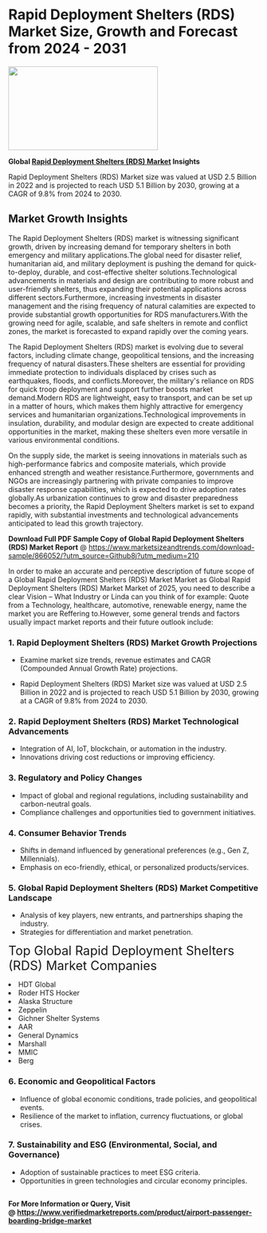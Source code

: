 <H1>Rapid Deployment Shelters (RDS) Market Size, Growth and Forecast from 2024 - 2031</H1><img class="aligncenter size-medium wp-image-584254" src="https://thirdeyenews.in/wp-content/uploads/2024/09/Global-Market-Research-300x168.jpeg" alt="" width="300" height="168" /><p><strong>Global&nbsp;<a href="https://www.marketsizeandtrends.com/download-sample/866052/?utm_source=Github8j?utm_medium=210">Rapid Deployment Shelters (RDS) Market</a> Insights</strong></p><p>Rapid Deployment Shelters (RDS) Market size was valued at USD 2.5 Billion in 2022 and is projected to reach USD 5.1 Billion by 2030, growing at a CAGR of 9.8% from 2024 to 2030.</p><p><h2>Market Growth Insights</h2> The Rapid Deployment Shelters (RDS) market is witnessing significant growth, driven by increasing demand for temporary shelters in both emergency and military applications.The global need for disaster relief, humanitarian aid, and military deployment is pushing the demand for quick-to-deploy, durable, and cost-effective shelter solutions.Technological advancements in materials and design are contributing to more robust and user-friendly shelters, thus expanding their potential applications across different sectors.Furthermore, increasing investments in disaster management and the rising frequency of natural calamities are expected to provide substantial growth opportunities for RDS manufacturers.With the growing need for agile, scalable, and safe shelters in remote and conflict zones, the market is forecasted to expand rapidly over the coming years. <p>The Rapid Deployment Shelters (RDS) market is evolving due to several factors, including climate change, geopolitical tensions, and the increasing frequency of natural disasters.These shelters are essential for providing immediate protection to individuals displaced by crises such as earthquakes, floods, and conflicts.Moreover, the military's reliance on RDS for quick troop deployment and support further boosts market demand.Modern RDS are lightweight, easy to transport, and can be set up in a matter of hours, which makes them highly attractive for emergency services and humanitarian organizations.Technological improvements in insulation, durability, and modular design are expected to create additional opportunities in the market, making these shelters even more versatile in various environmental conditions.</p> <p>On the supply side, the market is seeing innovations in materials such as high-performance fabrics and composite materials, which provide enhanced strength and weather resistance.Furthermore, governments and NGOs are increasingly partnering with private companies to improve disaster response capabilities, which is expected to drive adoption rates globally.As urbanization continues to grow and disaster preparedness becomes a priority, the Rapid Deployment Shelters market is set to expand rapidly, with substantial investments and technological advancements anticipated to lead this growth trajectory.</p> <p></p><p><span class=""><strong>Download Full PDF Sample Copy of Global Rapid Deployment Shelters (RDS) Market Report</strong> @ <a href="https://www.marketsizeandtrends.com/download-sample/866052/?utm_source=Github8j?utm_medium=210" target="_blank">https://www.marketsizeandtrends.com/download-sample/866052/?utm_source=Github8j?utm_medium=210</a></span></p><p>In order to make an accurate and perceptive description of future scope of a Global&nbsp;Rapid Deployment Shelters (RDS) Market Market as Global&nbsp;Rapid Deployment Shelters (RDS) Market Market of 2025, you need to describe a clear Vision &ndash; What Industry or Linda can you think of for example: Quote from a Technology, healthcare, automotive, renewable energy, name the market you are Reffering to.However, some general trends and factors usually impact market reports and their future outlook include:</p><h3>1.&nbsp;<strong>Rapid Deployment Shelters (RDS) Market Growth Projections</strong></h3><ul><li>Examine market size trends, revenue estimates and CAGR (Compounded Annual Growth Rate) projections.</li><li><p>Rapid Deployment Shelters (RDS) Market size was valued at USD 2.5 Billion in 2022 and is projected to reach USD 5.1 Billion by 2030, growing at a CAGR of 9.8% from 2024 to 2030.</p></li></ul><h3>2.&nbsp;<strong>Rapid Deployment Shelters (RDS) Market Technological Advancements</strong></h3><ul><li>Integration of AI, IoT, blockchain, or automation in the industry.</li><li>Innovations driving cost reductions or improving efficiency.</li></ul><h3>3.&nbsp;<strong>Regulatory and Policy Changes</strong></h3><ul><li>Impact of global and regional regulations, including sustainability and carbon-neutral goals.</li><li>Compliance challenges and opportunities tied to government initiatives.</li></ul><h3>4.&nbsp;<strong>Consumer Behavior Trends</strong></h3><ul><li>Shifts in demand influenced by generational preferences (e.g., Gen Z, Millennials).</li><li>Emphasis on eco-friendly, ethical, or personalized products/services.</li></ul><h3>5.&nbsp;<strong>Global Rapid Deployment Shelters (RDS) Market Competitive Landscape</strong></h3><ul><li>Analysis of key players, new entrants, and partnerships shaping the industry.</li><li>Strategies for differentiation and market penetration.</li></ul><p data-pm-slice="1 1 []"><span style="color: inherit; font-family: inherit; font-size: 25px;">Top Global Rapid Deployment Shelters (RDS) Market Companies</span></p><div class="" data-test-id=""><p><li>HDT Global</li><li> Roder HTS Hocker</li><li> Alaska Structure</li><li> Zeppelin</li><li> Gichner Shelter Systems</li><li> AAR</li><li> General Dynamics</li><li> Marshall</li><li> MMIC</li><li> Berg</li></p></div><h3>6.&nbsp;<strong>Economic and Geopolitical Factors</strong></h3><ul><li>Influence of global economic conditions, trade policies, and geopolitical events.</li><li>Resilience of the market to inflation, currency fluctuations, or global crises.</li></ul><h3>7.&nbsp;<strong>Sustainability and ESG (Environmental, Social, and Governance)</strong></h3><ul><li>Adoption of sustainable practices to meet ESG criteria.</li><li>Opportunities in green technologies and circular economy principles.</li></ul><h2><strong style="font-size: 14px;">For More Information or Query, Visit @&nbsp;</strong><a style="background-color: #ffffff; font-size: 14px;" href="https://www.marketsizeandtrends.com/report/rapid-deployment-shelters-rds-market/" target="_blank">https://www.verifiedmarketreports.com/product/airport-passenger-boarding-bridge-market</a></h2>